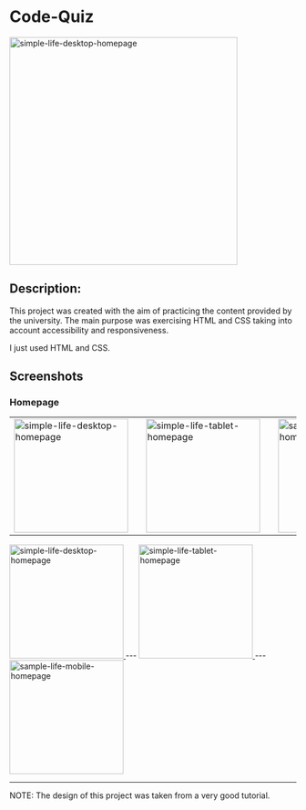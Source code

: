 # Code-Quiz

<a href="https://ibb.co/Xx5pjBb"><img src="https://i.ibb.co/b5vLQhP/simple-life-desktop-homepage.png" alt="simple-life-desktop-homepage" border="0" width="400"/></a>

<h2>Description: </h2>
<p>This project was created with the aim of practicing the content provided by the university. The main purpose was exercising HTML and CSS taking into account accessibility and responsiveness.</p>
<p>I just used HTML and CSS.</p>

## Screenshots

<h3>Homepage</h3>
<table>
  <tr>
    <td>
      <a href="https://ibb.co/Xx5pjBb">
        <img src="https://i.ibb.co/b5vLQhP/simple-life-desktop-homepage.png" alt="simple-life-desktop-homepage" width="200px"/>
      </a>
    </td>
    <td width="20"></td> <!-- Espaçamento -->
    <td>
      <a href="https://ibb.co/XxZ982y">
        <img src="https://i.ibb.co/8gDJcKz/simple-life-tablet-homepage.png" alt="simple-life-tablet-homepage" width="200px"/>
      </a>
    </td>
    <td width="20"></td> <!-- Espaçamento -->
    <td>
      <a href="https://imgbb.com/">
        <img src="https://i.ibb.co/2kCw66r/sample-life-mobile-homepage.png" alt="sample-life-mobile-homepage" width="200px"/>
      </a>
    </td>
  </tr>
</table>
<a href="https://ibb.co/Xx5pjBb">
  <img src="https://i.ibb.co/b5vLQhP/simple-life-desktop-homepage.png" alt="simple-life-desktop-homepage" width="200px"/>
</a>
---

<a href="https://ibb.co/XxZ982y">
  <img src="https://i.ibb.co/8gDJcKz/simple-life-tablet-homepage.png" alt="simple-life-tablet-homepage" width="200px"/>
</a>
---

<a href="https://imgbb.com/">
  <img src="https://i.ibb.co/2kCw66r/sample-life-mobile-homepage.png" alt="sample-life-mobile-homepage" width="200px"/>
</a>










---





NOTE: The design of this project was taken from a very good tutorial. 

